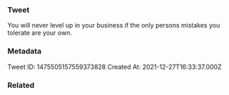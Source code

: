 ### Tweet
You will never level up in your business if the only persons mistakes you tolerate are your own.

### Metadata
Tweet ID: 1475505157559373828
Created At: 2021-12-27T16:33:37.000Z

### Related

